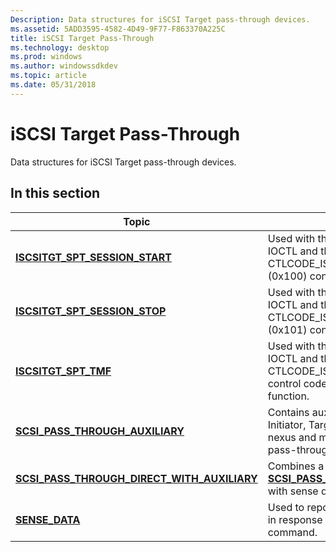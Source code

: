 ```yaml
---
Description: Data structures for iSCSI Target pass-through devices.
ms.assetid: 5ADD3595-4582-4D49-9F77-F863370A225C
title: iSCSI Target Pass-Through
ms.technology: desktop
ms.prod: windows
ms.author: windowssdkdev
ms.topic: article
ms.date: 05/31/2018
---
```


# iSCSI Target Pass-Through

Data structures for iSCSI Target pass-through devices.

## In this section



| Topic                                                                                                      | Description                                                                                                                                                                            |
|------------------------------------------------------------------------------------------------------------|----------------------------------------------------------------------------------------------------------------------------------------------------------------------------------------|
| [**ISCSITGT\_SPT\_SESSION\_START**](iscsitgt-spt-session-start.md)<br/>                             | Used with the [**IOCTL\_SCSI\_MINIPORT**](https://msdn.microsoft.com/5a9facc7-c83e-4dd4-9fb4-e3385c1b94ea) IOCTL and the CTLCODE\_ISCSITGT\_SPT\_SESSION\_START (0x100) control code to start a session.<br/>        |
| [**ISCSITGT\_SPT\_SESSION\_STOP**](iscsitgt-spt-session-stop.md)<br/>                               | Used with the [**IOCTL\_SCSI\_MINIPORT**](https://msdn.microsoft.com/5a9facc7-c83e-4dd4-9fb4-e3385c1b94ea) IOCTL and the CTLCODE\_ISCSITGT\_SPT\_SESSION\_END (0x101) control code to stop a session.<br/>           |
| [**ISCSITGT\_SPT\_TMF**](iscsitgt-spt-tmf.md)<br/>                                                  | Used with the [**IOCTL\_SCSI\_MINIPORT**](https://msdn.microsoft.com/5a9facc7-c83e-4dd4-9fb4-e3385c1b94ea) IOCTL and the CTLCODE\_ISCSITGT\_SPT\_TMF (0x102) control code to invoke a task management function.<br/> |
| [**SCSI\_PASS\_THROUGH\_AUXILIARY**](scsi-pass-through-auxiliary.md)<br/>                           | Contains auxiliary information used for Initiator, Target, LUN, and Queue (I\_T\_L\_Q) nexus and multi- data-sequence SCSI pass-through operations.<br/>                         |
| [**SCSI\_PASS\_THROUGH\_DIRECT\_WITH\_AUXILIARY**](scsi-pass-through-direct-with-auxiliary.md)<br/> | Combines a [**SCSI\_PASS\_THROUGH\_DIRECT**](scsi-pass-through-direct-with-auxiliary.md) structure with sense data and auxiliary information.<br/>                              |
| [**SENSE\_DATA**](sense-data.md)<br/>                                                               | Used to report status or error information in response to a SCSI **Request Sense** command.<br/>                                                                                 |



 

 

 




